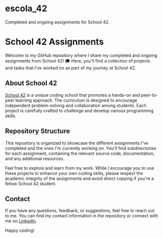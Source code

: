 # escola_42
Completed and ongoing assignments for School 42.

# School 42 Assignments

Welcome to my GitHub repository where I share my completed and ongoing assignments from School 42! 🎓 Here, you'll find a collection of projects and tasks that I've worked on as part of my journey at School 42.

## About School 42

[School 42](https://www.42.fr/) is a unique coding school that promotes a hands-on and peer-to-peer learning approach. The curriculum is designed to encourage independent problem-solving and collaboration among students. Each project is carefully crafted to challenge and develop various programming skills.

## Repository Structure

This repository is organized to showcase the different assignments I've completed and the ones I'm currently working on. You'll find subdirectories for each assignment, containing the relevant source code, documentation, and any additional resources.

Feel free to explore and learn from my work. While I encourage you to use these projects to enhance your own coding skills, please respect the academic integrity of the assignments and avoid direct copying if you're a fellow School 42 student.

## Contact

If you have any questions, feedback, or suggestions, feel free to reach out to me. You can find my contact information in the repository or connect with me on [LinkedIn](https://www.linkedin.com/in/rui-martins-864a7092).

Happy coding!

